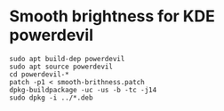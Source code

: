# Smooth brightness for KDE powerdevil

```
sudo apt build-dep powerdevil
sudo apt source powerdevil
cd powerdevil-*
patch -p1 < smooth-brithness.patch
dpkg-buildpackage -uc -us -b -tc -j14
sudo dpkg -i ../*.deb
```
